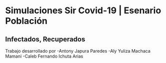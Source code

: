 # Simulaciones Sir Covid-19 | Esenario Población 
## Infectados, Recuperados 

Trabajo desarrollado por
    -Antony Japura Paredes
    -Aly Yuliza Machaca Mamani
    -Caleb Fernando Ichuta Arias
